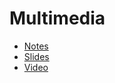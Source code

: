 # Multimedia

* [Notes](notes)
* [Slides](http://cdn.cs50.net/cscie1a/2017/fall/lectures/multimedia/multimedia.pdf)
* [Video](https://video.cs50.net/cscie1a/2017/fall/lectures/multimedia)
